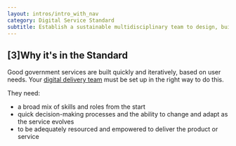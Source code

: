 ```yaml
---
layout: intros/intro_with_nav
category: Digital Service Standard
subtitle: Establish a sustainable multidisciplinary team to design, build, operate and iterate the service, led by an experienced product manager with decision-making responsibility.
---
```


## [3]Why it's in the Standard

Good government services are built quickly and iteratively, based on user needs. Your [digital delivery team](/starting-team/) must be set up in the right way to do this.

They need:
- a broad mix of skills and roles from the start
- quick decision-making processes and the ability to change and adapt as the service evolves
- to be adequately resourced and empowered to deliver the product or service
